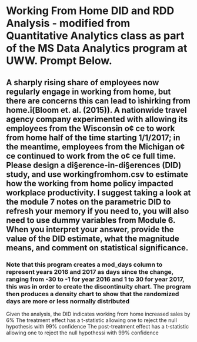 # Working From Home DID and RDD Analysis - modified from Quantitative Analytics class as part of the MS Data Analytics program at UWW. Prompt Below.
## A sharply rising share of employees now regularly engage in working from home, but there are concerns this can lead to ìshirking from home.î(Bloom et. al. (2015)). A nationwide travel agency company experimented with allowing its employees from the Wisconsin o¢ ce to work from home half of the time starting 1/1/2017; in the meantime, employees from the Michigan o¢ ce continued to work from the o¢ ce full time. Please design a di§erence-in-di§erences (DID) study, and use workingfromhom.csv to estimate how the working from home policy impacted workplace productivity. I suggest taking a look at the module 7 notes on the parametric DID to refresh your memory if you need to, you will also need to use dummy variables from Module 6. When you interpret your answer, provide the value of the DID estimate, what the magnitude means, and comment on statistical significance.
### Note that this program creates a mod_days column to represent years 2016 and 2017 as days since the change, ranging from -30 to -1 for year 2016 and 1 to 30 for year 2017, this was in order to create the discontinuity chart. The program then produces a density chart to show that the randomized days are more or less normally distributed

Given the analysis, the DID indicates working from home increased sales by 6%
The treatment effect has a t-statistic allowing one to reject the null hypothesis with 99% confidence
The post-treatment effect has a t-statistic allowing one to reject the null hypothessi with 99% confidence
